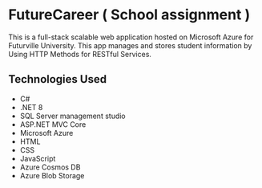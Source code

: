 # FutureCareer ( School assignment )

This is a full-stack scalable web application hosted on Microsoft Azure for Futurville University. This app manages and stores student information by Using HTTP Methods for RESTful Services.

## Technologies Used
* C#
* .NET 8
* SQL Server management studio
* ASP.NET MVC Core
* Microsoft Azure
* HTML
* CSS
* JavaScript
* Azure Cosmos DB
* Azure Blob Storage
